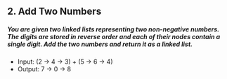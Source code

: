 ## 2. Add Two Numbers
##### You are given two linked lists representing two non-negative numbers. The digits are stored in reverse order and each of their nodes contain a single digit. Add the two numbers and return it as a linked list.
* Input: (2 -> 4 -> 3) + (5 -> 6 -> 4)
* Output: 7 -> 0 -> 8